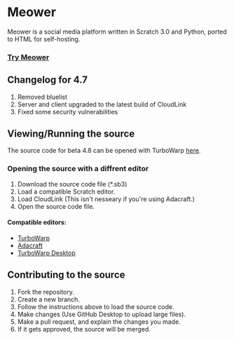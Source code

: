 # Meower
Meower is a social media platform written in Scratch 3.0 and Python, ported to HTML for self-hosting.

### [Try Meower](https://meower.org/Meower)

## Changelog for 4.7
1. Removed bluelist
2. Server and client upgraded to the latest build of CloudLink
3. Fixed some security vulnerabilities

## Viewing/Running the source
The source code for beta 4.8 can be opened with TurboWarp [here](https://turbowarp.org/editor?project_url=meower.org/Meower/Meower%20Beta%20Test%204.8.sb3&extension=https://mikedev101.github.io/cloudlink/B3-0.js).

### Opening the source with a diffrent editor
1. Download the source code file (*.sb3)
2. Load a compatible Scratch editor.
4. Load CloudLink (This isn't nesseary if you're using Adacraft.)
5. Open the source code file.

#### Compatible editors:
* [TurboWarp](https://turbowarp.org/editor?extension=https://mikedev101.github.io/cloudlink/B3-0.js)
* [Adacraft](https://adacraft.org/studio?size=480x360)
* [TurboWarp Desktop](https://desktop.turbowarp.org)

## Contributing to the source
1. Fork the repository.
2. Create a new branch.
3. Follow the instructions above to load the source code.
4. Make changes (Use GitHub Desktop to upload large files).
5. Make a pull request, and explain the changes you made.
6. If it gets approved, the source will be merged.
